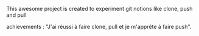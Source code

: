 This awesome project is created to experiment git notions like clone, push and pull

achievements : "J'ai réussi à faire clone, pull et je m'apprête à faire push".